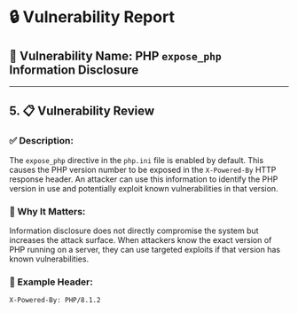 # 🔒 Vulnerability Report

## 📌 Vulnerability Name: PHP `expose_php` Information Disclosure

---

## 5. 📋 Vulnerability Review

### ✅ Description:
The `expose_php` directive in the `php.ini` file is enabled by default. This causes the PHP version number to be exposed in the `X-Powered-By` HTTP response header. An attacker can use this information to identify the PHP version in use and potentially exploit known vulnerabilities in that version.

### 🧠 Why It Matters:
Information disclosure does not directly compromise the system but increases the attack surface. When attackers know the exact version of PHP running on a server, they can use targeted exploits if that version has known vulnerabilities.

### 🛑 Example Header:
```http
X-Powered-By: PHP/8.1.2
